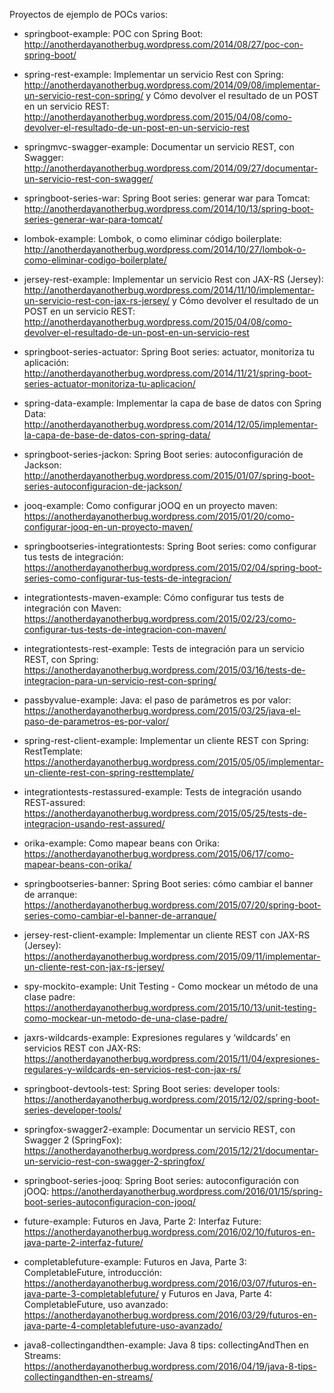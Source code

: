 Proyectos de ejemplo de POCs varios:

- springboot-example: POC con Spring Boot: http://anotherdayanotherbug.wordpress.com/2014/08/27/poc-con-spring-boot/

- spring-rest-example: Implementar un servicio Rest con Spring: http://anotherdayanotherbug.wordpress.com/2014/09/08/implementar-un-servicio-rest-con-spring/ y Cómo devolver el resultado de un POST en un servicio REST: http://anotherdayanotherbug.wordpress.com/2015/04/08/como-devolver-el-resultado-de-un-post-en-un-servicio-rest

- springmvc-swagger-example: Documentar un servicio REST, con Swagger: http://anotherdayanotherbug.wordpress.com/2014/09/27/documentar-un-servicio-rest-con-swagger/

- springboot-series-war: Spring Boot series: generar war para Tomcat: http://anotherdayanotherbug.wordpress.com/2014/10/13/spring-boot-series-generar-war-para-tomcat/

- lombok-example: Lombok, o como eliminar código boilerplate: http://anotherdayanotherbug.wordpress.com/2014/10/27/lombok-o-como-eliminar-codigo-boilerplate/

- jersey-rest-example: Implementar un servicio Rest con JAX-RS (Jersey): http://anotherdayanotherbug.wordpress.com/2014/11/10/implementar-un-servicio-rest-con-jax-rs-jersey/ y Cómo devolver el resultado de un POST en un servicio REST: http://anotherdayanotherbug.wordpress.com/2015/04/08/como-devolver-el-resultado-de-un-post-en-un-servicio-rest

- springboot-series-actuator: Spring Boot series: actuator, monitoriza tu aplicación: http://anotherdayanotherbug.wordpress.com/2014/11/21/spring-boot-series-actuator-monitoriza-tu-aplicacion/

- spring-data-example: Implementar la capa de base de datos con Spring Data: http://anotherdayanotherbug.wordpress.com/2014/12/05/implementar-la-capa-de-base-de-datos-con-spring-data/

- springboot-series-jackon: Spring Boot series: autoconfiguración de Jackson: http://anotherdayanotherbug.wordpress.com/2015/01/07/spring-boot-series-autoconfiguracion-de-jackson/

- jooq-example: Como configurar jOOQ en un proyecto maven: https://anotherdayanotherbug.wordpress.com/2015/01/20/como-configurar-jooq-en-un-proyecto-maven/

- springbootseries-integrationtests: Spring Boot series: como configurar tus tests de integración: https://anotherdayanotherbug.wordpress.com/2015/02/04/spring-boot-series-como-configurar-tus-tests-de-integracion/

- integrationtests-maven-example: Cómo configurar tus tests de integración con Maven: https://anotherdayanotherbug.wordpress.com/2015/02/23/como-configurar-tus-tests-de-integracion-con-maven/

- integrationtests-rest-example: Tests de integración para un servicio REST, con Spring: https://anotherdayanotherbug.wordpress.com/2015/03/16/tests-de-integracion-para-un-servicio-rest-con-spring/

- passbyvalue-example: Java: el paso de parámetros es por valor: https://anotherdayanotherbug.wordpress.com/2015/03/25/java-el-paso-de-parametros-es-por-valor/

- spring-rest-client-example: Implementar un cliente REST con Spring: RestTemplate: https://anotherdayanotherbug.wordpress.com/2015/05/05/implementar-un-cliente-rest-con-spring-resttemplate/

- integrationtests-restassured-example: Tests de integración usando REST-assured: https://anotherdayanotherbug.wordpress.com/2015/05/25/tests-de-integracion-usando-rest-assured/

- orika-example: Como mapear beans con Orika: https://anotherdayanotherbug.wordpress.com/2015/06/17/como-mapear-beans-con-orika/

- springbootseries-banner: Spring Boot series: cómo cambiar el banner de arranque: https://anotherdayanotherbug.wordpress.com/2015/07/20/spring-boot-series-como-cambiar-el-banner-de-arranque/

- jersey-rest-client-example: Implementar un cliente REST con JAX-RS (Jersey): https://anotherdayanotherbug.wordpress.com/2015/09/11/implementar-un-cliente-rest-con-jax-rs-jersey/

- spy-mockito-example: Unit Testing - Como mockear un método de una clase padre: https://anotherdayanotherbug.wordpress.com/2015/10/13/unit-testing-como-mockear-un-metodo-de-una-clase-padre/

- jaxrs-wildcards-example: Expresiones regulares y ‘wildcards’ en servicios REST con JAX-RS: https://anotherdayanotherbug.wordpress.com/2015/11/04/expresiones-regulares-y-wildcards-en-servicios-rest-con-jax-rs/

- springboot-devtools-test: Spring Boot series: developer tools: https://anotherdayanotherbug.wordpress.com/2015/12/02/spring-boot-series-developer-tools/

- springfox-swagger2-example: Documentar un servicio REST, con Swagger 2 (SpringFox): https://anotherdayanotherbug.wordpress.com/2015/12/21/documentar-un-servicio-rest-con-swagger-2-springfox/

- springboot-series-jooq: Spring Boot series: autoconfiguración con jOOQ: https://anotherdayanotherbug.wordpress.com/2016/01/15/spring-boot-series-autoconfiguracion-con-jooq/

- future-example: Futuros en Java, Parte 2: Interfaz Future: https://anotherdayanotherbug.wordpress.com/2016/02/10/futuros-en-java-parte-2-interfaz-future/

- completablefuture-example: Futuros en Java, Parte 3: CompletableFuture, introducción: https://anotherdayanotherbug.wordpress.com/2016/03/07/futuros-en-java-parte-3-completablefuture/
 y Futuros en Java, Parte 4: CompletableFuture, uso avanzado: https://anotherdayanotherbug.wordpress.com/2016/03/29/futuros-en-java-parte-4-completablefuture-uso-avanzado/

- java8-collectingandthen-example: Java 8 tips: collectingAndThen en Streams: https://anotherdayanotherbug.wordpress.com/2016/04/19/java-8-tips-collectingandthen-en-streams/
